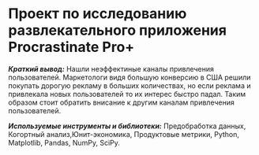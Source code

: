 # Проект по исследованию развлекательного приложения Procrastinate Pro+

***Краткий вывод:*** Нашли неэффектиные каналы привлечения пользователей. Маркетологи видя большую конверсию в США решили покупать дорогую рекламу в больших количествах, но если реклама и привлекала новых пользователей то их интерес быстро падал. Таким образом стоит обратить внисание к другим каналам привлечения пользователей.

***Используемые инструменты и библиотеки:*** Предобработка данных, Когортный анализ,Юнит-экономика, Продуктовые метрики, Python, Matplotlib, Pandas, NumPy, SciPy. 

 
